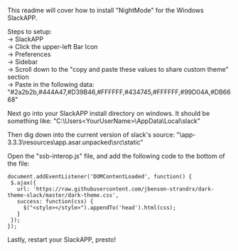 This readme will cover how to install "NightMode" for the Windows SlackAPP.

Steps to setup:<br />
-> SlackAPP <br />
-> Click the upper-left Bar Icon <br />
-> Preferences <br />
-> Sidebar <br />
-> Scroll down to the "copy and paste these values to share custom theme" section <br />
-> Paste in the following data:<br />
"#2a2b2b,#444A47,#D39B46,#FFFFFF,#434745,#FFFFFF,#99D04A,#DB6668"

Next go into your SlackAPP install directory on windows. It should be something like:
"C:\Users\<YourUserName>\AppData\Local\slack"

Then dig down into the current version of slack's source:
"\app-3.3.3\resources\app.asar.unpacked\src\static"

Open the "ssb-interop.js" file, and add the following code to the bottom of the file:

```
document.addEventListener('DOMContentLoaded', function() {
 $.ajax({
   url: 'https://raw.githubusercontent.com/jbenson-strandrx/dark-theme-slack/master/dark-theme.css',
   success: function(css) {
     $("<style></style>").appendTo('head').html(css);
   }
 });
});
```

Lastly, restart your SlackAPP, presto!
